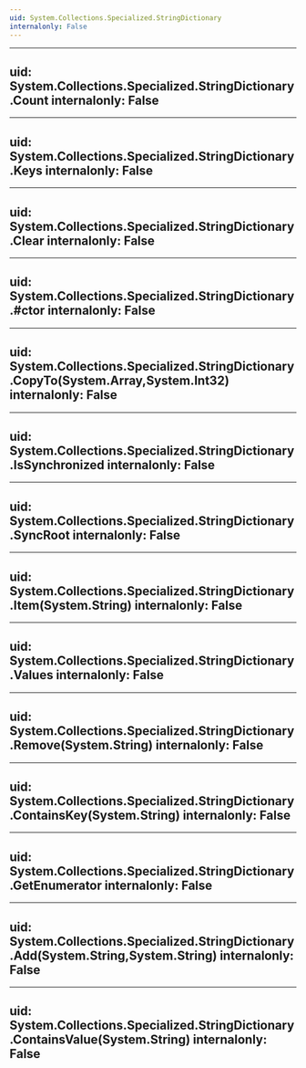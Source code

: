 ```yaml
---
uid: System.Collections.Specialized.StringDictionary
internalonly: False
---
```


---
uid: System.Collections.Specialized.StringDictionary.Count
internalonly: False
---

---
uid: System.Collections.Specialized.StringDictionary.Keys
internalonly: False
---

---
uid: System.Collections.Specialized.StringDictionary.Clear
internalonly: False
---

---
uid: System.Collections.Specialized.StringDictionary.#ctor
internalonly: False
---

---
uid: System.Collections.Specialized.StringDictionary.CopyTo(System.Array,System.Int32)
internalonly: False
---

---
uid: System.Collections.Specialized.StringDictionary.IsSynchronized
internalonly: False
---

---
uid: System.Collections.Specialized.StringDictionary.SyncRoot
internalonly: False
---

---
uid: System.Collections.Specialized.StringDictionary.Item(System.String)
internalonly: False
---

---
uid: System.Collections.Specialized.StringDictionary.Values
internalonly: False
---

---
uid: System.Collections.Specialized.StringDictionary.Remove(System.String)
internalonly: False
---

---
uid: System.Collections.Specialized.StringDictionary.ContainsKey(System.String)
internalonly: False
---

---
uid: System.Collections.Specialized.StringDictionary.GetEnumerator
internalonly: False
---

---
uid: System.Collections.Specialized.StringDictionary.Add(System.String,System.String)
internalonly: False
---

---
uid: System.Collections.Specialized.StringDictionary.ContainsValue(System.String)
internalonly: False
---
